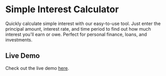 # Simple Interest Calculator
 Quickly calculate simple interest with our easy-to-use tool. Just enter the principal amount, interest rate, and time period to find out how much interest you'll earn or owe. Perfect for personal finance, loans, and investments.

## Live Demo
Check out the live demo [here](https://jayanthikumarig.github.io/simple-interest-calculator).
